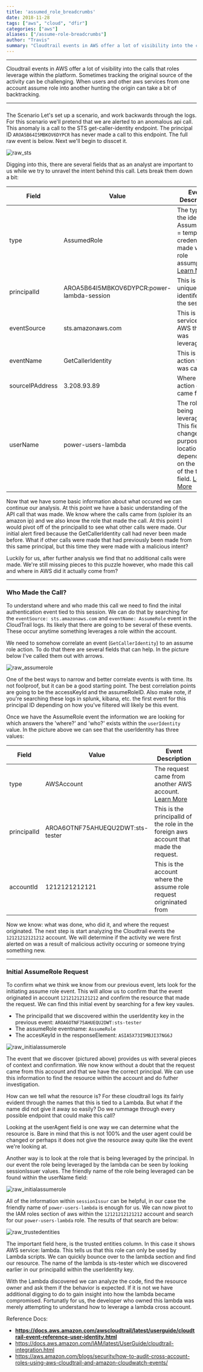 ```yaml
---
title: 'assumed_role_breadcrumbs'
date: 2018-11-28
tags: ["aws", "cloud", "dfir"]
categories: ["aws"]
aliases: ["/assume-role-breadcrumbs"]
author: "Travis"
summary: "Cloudtrail events in AWS offer a lot of visibility into the calls that roles leverage within the platform. Sometimes tracking the original source of the activity can be challenging. When users and other aws services from one account assume role into another hunting the origin can take a bit of backtracking."
---
```




---

Cloudtrail events in AWS offer a lot of visibility into the calls that roles leverage within the platform. Sometimes tracking the original source of the activity can be challenging. When users and other aws services from one account assume role into another hunting the origin can take a bit of backtracking.

---

### 
The Scenario
Let's set up a scenario, and work backwards through the logs. For this scenario we'll pretend that we are alerted to an anomalous api call. This anomaly is a call to the STS get-caller-identity endpoint. The principal ID `AROA5B64I5MBKOV6DYPCR` has never made a call to this endpoint. The full raw event is below. Next we'll begin to disscet it.

![raw_sts](images/raw_event.png  "img-fluid")

Digging into this, there are several fields that as an analyst are important to us while we try to unravel the intent behind this call. Lets break them down a bit:

|Field	|Value	|Event Description|
|---|---|---|
|type|	AssumedRole|	The type of the identity. AssumedRole = temporary credentials made with a role assumption. [Learn More](https://docs.aws.amazon.com/awscloudtrail/latest/userguide/cloudtrail-event-reference-user-identity.html)|
|principalId|	AROA5B64I5MBKOV6DYPCR:power-lambda-session|	This is a unique identifer for the session.|
|eventSource|	sts.amazonaws.com|	This is the service in AWS that was leveraged.|
|eventName|	GetCallerIdentity|	This is the action that was called.|
|sourceIPAddress|	3.208.93.89|	Where the action call came from|
|userName|	power-users-lambda|	The role being leveraged. This field changes purpose, and location depending on the value of the type field. [Learn More](https://docs.aws.amazon.com/awscloudtrail/latest/userguide/cloudtrail-event-reference-user-identity.html)|

Now that we have some basic information about what occured we can continue our analysis. At this point we have a basic understanding of the API call that was made. We know where the calls came from (sploier its an amazon ip) and we also know the role that made the call. At this point I would pivot off of the principalId to see what other calls were made. Our initial alert fired because the GetCallerIdentity call had never been made before. What if other calls were made that had previously been made from this same principal, but this time they were made with a malicious intent?

Luckily for us, after further analysis we find that no additional calls were made. We're still missing pieces to this puzzle however, who made this call and where in AWS did it actually come from?

---

### Who Made the Call?

To understand where and who made this call we need to find the inital authentication event tied to this session. We can do that by searching for the `eventSource: sts.amazonaws.com` and `eventName: AssumeRole` event in the CloudTrail logs. Its likely that there are going to be several of these events. These occur anytime something leverages a role within the account.

We need to somehow correlate an event (`GetCallerIdentity`) to an assume role action. To do that there are several fields that can help. In the picture below I've called them out with arrows.

![raw_assumerole](images/assumerole.png)

One of the best ways to narrow and better correlate events is with time. Its not foolproof, but it can be a good starting point. The best correlation points are going to be the accessKeyId and the assumeRoleID. Also make note, if you're searching these logs in splunk, kibana, etc. the first event for this principal ID depending on how you've filtered will likely be this event.

Once we have the AssumeRole event the information we are looking for which answers the 'where?' and 'who?' exists within the `userIdentity` value. In the picture above we can see that the userIdentity has three values:


|Field|	Value|	Event Description|
|---|---|---|
|type	|AWSAccount|	The request came from another AWS account. [Learn More](https://docs.aws.amazon.com/awscloudtrail/latest/userguide/cloudtrail-event-reference-user-identity.html)|
|principalId|	AROA6OTNF75AHUEQU2DWT:sts-tester|	This is the principalId of the role in the foreign aws account that made the request.|
|accountId|	1212121212121|	This is the account where the assume role request origninated from|


Now we know: what was done, who did it, and where the request originated. The next step is start analyzing the Cloudtrail events the `12121212121212` account. We will determine if the activity we were first alerted on was a result of malicious activity occuring or someone trying something new.

---

### Initial AssumeRole Request

To confirm what we think we know from our previous event, lets look for the initiating assume role event. This will allow us to confirm that the event originated in account `12121212121212` and confirm the resource that made the request. We can find this initial event by searching for a few key vaules.
- The principalId that we discovered within the userIdentity key in the previous event: `AROA6OTNF75AHUEQU2DWT:sts-tester`
- The assumeRole eventname: `AssumeRole`
- The accesKeyId in the responseElement: `ASIA5X73I5MBJI37NG6J`

![raw_initialassumerole](images/initial_assume_request.png )

The event that we discover (pictured above) provides us with several pieces of context and confirmation. We now know without a doubt that the request came from this account and that we have the correct principal. We can use this information to find the resource within the account and do futher investigation.

How can we tell what the resource is? For these cloudtrail logs its fairly evident through the names that this is tied to a Lambda. But what if the name did not give it away so easily? Do we rummage through every possible endpoint that could make this call?

Looking at the userAgent field is one way we can determine what the resource is. Bare in mind that this is not 100% and the user agent could be changed or perhaps it does not give the resource away quite like the event we're looking at.

Another way is to look at the role that is being leveraged by the principal. In our event the role being leveraged by the lambda can be seen by looking sessionIssuer values. The friendly name of the role being leveraged can be found within the userName field:

![raw_initialassumerole](images/session_issuer.png)

All of the information within `sessionIssur` can be helpful, in our case the friendly name of `power-users-lambda` is enough for us. We can now pivot to the IAM roles section of aws within the `12121212121212` account and search for our `power-users-lambda` role. The results  of that search are below:

![raw_trustedentities](images/trusted_entities.png)

The important field here, is the trusted entities column. In this case it shows AWS service: lambda. This tells us that this role can only be used by Lambda scripts. We can quickly bounce over to the lambda section and find our resource. The name of the lambda is sts-tester which we discovered earlier in our principalId within the userIdentity key.

With the Lambda discovered we can analyze the code, find the resource owner and ask them if the behavior is expected. If it is not we have additional digging to do to gain insight into how the lambda became compromised. Fortunatly for us, the developer who owned this lambda was merely attempting to understand how to leverage a lambda cross account.

Reference Docs:

- **https://docs.aws.amazon.com/awscloudtrail/latest/userguide/cloudtrail-event-reference-user-identity.html**
- https://docs.aws.amazon.com/IAM/latest/UserGuide/cloudtrail-integration.html
- https://aws.amazon.com/blogs/security/how-to-audit-cross-account-roles-using-aws-cloudtrail-and-amazon-cloudwatch-events/
